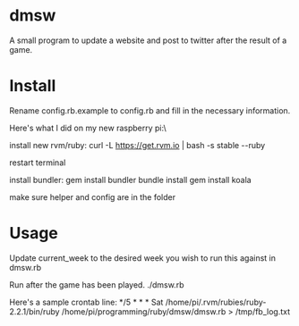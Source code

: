 dmsw
========
A small program to update a website and post to twitter after the result of a game.

Install
========
Rename config.rb.example to config.rb and fill in the necessary information.

Here's what I did on my new raspberry pi:\

install new rvm/ruby:
curl -L https://get.rvm.io | bash -s stable --ruby

restart terminal

install bundler:
gem install bundler
bundle install
gem install koala

make sure helper and config are in the folder


Usage
========
Update current_week to the desired week you wish to run this against in dmsw.rb

Run after the game has been played.
./dmsw.rb

Here's a sample crontab line:
*/5 * * * Sat /home/pi/.rvm/rubies/ruby-2.2.1/bin/ruby /home/pi/programming/ruby/dmsw/dmsw.rb > /tmp/fb_log.txt

